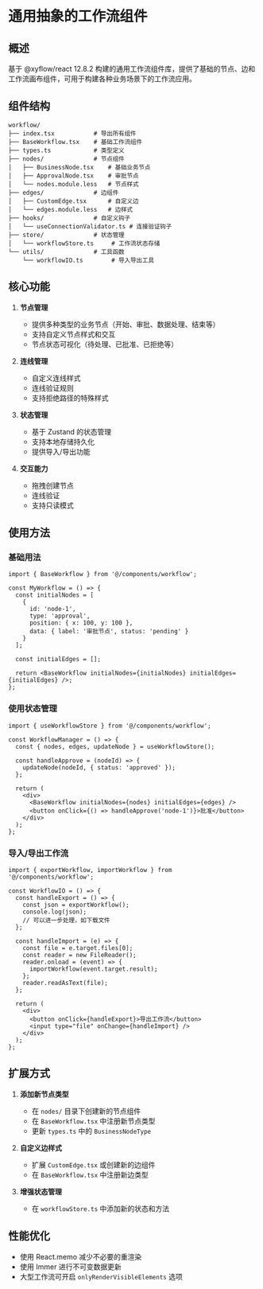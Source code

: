 # 通用抽象的工作流组件

## 概述

基于 @xyflow/react 12.8.2 构建的通用工作流组件库，提供了基础的节点、边和工作流画布组件，可用于构建各种业务场景下的工作流应用。

## 组件结构

```
workflow/
├── index.tsx           # 导出所有组件
├── BaseWorkflow.tsx    # 基础工作流组件
├── types.ts            # 类型定义
├── nodes/              # 节点组件
│   ├── BusinessNode.tsx    # 基础业务节点
│   ├── ApprovalNode.tsx    # 审批节点
│   └── nodes.module.less   # 节点样式
├── edges/              # 边组件
│   ├── CustomEdge.tsx      # 自定义边
│   └── edges.module.less   # 边样式
├── hooks/              # 自定义钩子
│   └── useConnectionValidator.ts # 连接验证钩子
├── store/              # 状态管理
│   └── workflowStore.ts     # 工作流状态存储
└── utils/              # 工具函数
    └── workflowIO.ts        # 导入导出工具
```

## 核心功能

1. **节点管理**
   - 提供多种类型的业务节点（开始、审批、数据处理、结束等）
   - 支持自定义节点样式和交互
   - 节点状态可视化（待处理、已批准、已拒绝等）

2. **连线管理**
   - 自定义连线样式
   - 连线验证规则
   - 支持拒绝路径的特殊样式

3. **状态管理**
   - 基于 Zustand 的状态管理
   - 支持本地存储持久化
   - 提供导入/导出功能

4. **交互能力**
   - 拖拽创建节点
   - 连线验证
   - 支持只读模式

## 使用方法

### 基础用法

```tsx
import { BaseWorkflow } from '@/components/workflow';

const MyWorkflow = () => {
  const initialNodes = [
    {
      id: 'node-1',
      type: 'approval',
      position: { x: 100, y: 100 },
      data: { label: '审批节点', status: 'pending' }
    }
  ];

  const initialEdges = [];

  return <BaseWorkflow initialNodes={initialNodes} initialEdges={initialEdges} />;
};
```

### 使用状态管理

```tsx
import { useWorkflowStore } from '@/components/workflow';

const WorkflowManager = () => {
  const { nodes, edges, updateNode } = useWorkflowStore();

  const handleApprove = (nodeId) => {
    updateNode(nodeId, { status: 'approved' });
  };

  return (
    <div>
      <BaseWorkflow initialNodes={nodes} initialEdges={edges} />
      <button onClick={() => handleApprove('node-1')}>批准</button>
    </div>
  );
};
```

### 导入/导出工作流

```tsx
import { exportWorkflow, importWorkflow } from '@/components/workflow';

const WorkflowIO = () => {
  const handleExport = () => {
    const json = exportWorkflow();
    console.log(json);
    // 可以进一步处理，如下载文件
  };

  const handleImport = (e) => {
    const file = e.target.files[0];
    const reader = new FileReader();
    reader.onload = (event) => {
      importWorkflow(event.target.result);
    };
    reader.readAsText(file);
  };

  return (
    <div>
      <button onClick={handleExport}>导出工作流</button>
      <input type="file" onChange={handleImport} />
    </div>
  );
};
```

## 扩展方式

1. **添加新节点类型**
   - 在 `nodes/` 目录下创建新的节点组件
   - 在 `BaseWorkflow.tsx` 中注册新节点类型
   - 更新 `types.ts` 中的 `BusinessNodeType`

2. **自定义边样式**
   - 扩展 `CustomEdge.tsx` 或创建新的边组件
   - 在 `BaseWorkflow.tsx` 中注册新边类型

3. **增强状态管理**
   - 在 `workflowStore.ts` 中添加新的状态和方法

## 性能优化

- 使用 React.memo 减少不必要的重渲染
- 使用 Immer 进行不可变数据更新
- 大型工作流可开启 `onlyRenderVisibleElements` 选项